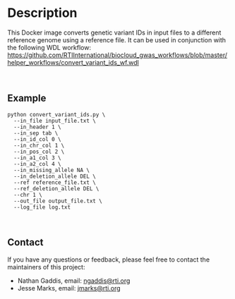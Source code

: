 # Description

This Docker image converts genetic variant IDs in input files to a different reference genome using a reference file. 
It can be used in conjunction with the following WDL workflow: 
https://github.com/RTIInternational/biocloud_gwas_workflows/blob/master/helper_workflows/convert_variant_ids_wf.wdl

<br>


## Example
```python3
python convert_variant_ids.py \
  --in_file input_file.txt \
  --in_header 1 \
  --in_sep tab \
  --in_id_col 0 \
  --in_chr_col 1 \
  --in_pos_col 2 \
  --in_a1_col 3 \
  --in_a2_col 4 \
  --in_missing_allele NA \
  --in_deletion_allele DEL \
  --ref reference_file.txt \
  --ref_deletion_allele DEL \
  --chr 1 \
  --out_file output_file.txt \
  --log_file log.txt

```

<br>


## Contact

If you have any questions or feedback, please feel free to contact the maintainers of this project:

- Nathan Gaddis, email: ngaddis@rti.org
- Jesse Marks, email: jmarks@rti.org
